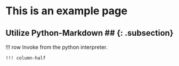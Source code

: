 # This is an example page

## Utilize Python-Markdown ## {: .subsection}

!!! row
	Invoke from the python interpreter.
	
	!!! column-half